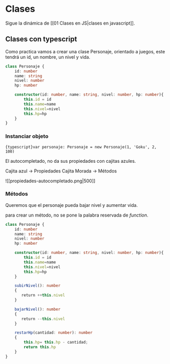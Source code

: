 # Clases

Sigue la dinámica de [[01 Clases en JS|clases en javascript]].

## Clases con typescript

Como practica vamos a crear una clase Personaje, orientado a juegos, este tendrá un id, un nombre, un nivel y vida.

```typescript title="Clase Personaje"
class Personaje {
    id: number
    name: string
    nivel: number
    hp: number

    constructor(id: number, name: string, nivel: number, hp: number){
        this.id = id
        this.name=name
        this.nivel=nivel
        this.hp=hp
    }
}
```

### Instanciar objeto

`{typescript}var personaje: Personaje = new Personaje(1, 'Goku', 2, 100)`

El autocompletado, no da sus propiedades con cajitas azules.

Cajita azul -> Propiedades
Cajita Morada -> Métodos

![[propiedades-autocompletado.png|500]]

### Métodos

Queremos que el personaje pueda bajar nivel y aumentar vida.

para crear un método, no se pone la palabra reservada de _function_.

```typescript
class Personaje {
    id: number
    name: string
    nivel: number
    hp: number

    constructor(id: number, name: string, nivel: number, hp: number){
        this.id = id
        this.name=name
        this.nivel=nivel
        this.hp=hp
    }

    subirNivel(): number
    {
       return ++this.nivel
    }

    bajarNivel(): number
    {
       return --this.nivel
    }

    restarHp(cantidad: number): number
    {
        this.hp= this.hp - cantidad;
        return this.hp
    }
}
```

